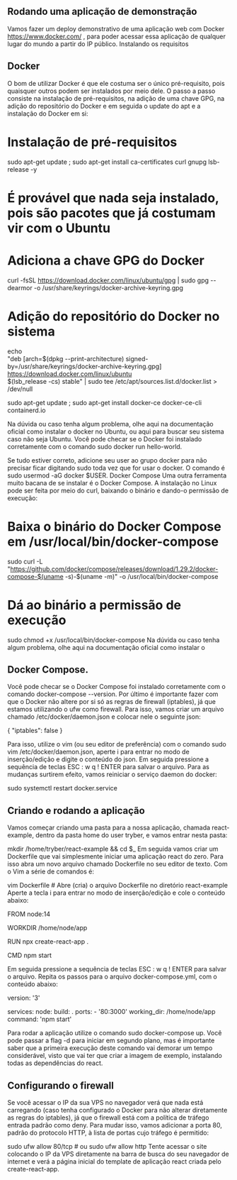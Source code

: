 ## Rodando uma aplicação de demonstração

Vamos fazer um deploy demonstrativo de uma aplicação web com Docker https://www.docker.com/ , para poder acessar essa aplicação de qualquer lugar do mundo a partir do IP público.
Instalando os requisitos

## Docker

O bom de utilizar Docker é que ele costuma ser o único pré-requisito, pois quaisquer outros podem ser instalados por meio dele. O passo a passo consiste na instalação de pré-requisitos, na adição de uma chave GPG, na adição do repositório do Docker e em seguida o update do apt e a instalação do Docker em si:

# Instalação de pré-requisitos
sudo apt-get update ; sudo apt-get install ca-certificates curl gnupg lsb-release -y
# É provável que nada seja instalado, pois são pacotes que já costumam vir com o Ubuntu

# Adiciona a chave GPG do Docker
curl -fsSL https://download.docker.com/linux/ubuntu/gpg | sudo gpg --dearmor -o /usr/share/keyrings/docker-archive-keyring.gpg

# Adição do repositório do Docker no sistema
echo \
  "deb [arch=$(dpkg --print-architecture) signed-by=/usr/share/keyrings/docker-archive-keyring.gpg] https://download.docker.com/linux/ubuntu \
  $(lsb_release -cs) stable" | sudo tee /etc/apt/sources.list.d/docker.list > /dev/null


sudo apt-get update ; sudo apt-get install docker-ce docker-ce-cli containerd.io

Na dúvida ou caso tenha algum problema, olhe aqui na documentação oficial como instalar o docker no Ubuntu, ou aqui para buscar seu sistema caso não seja Ubuntu.
Você pode checar se o Docker foi instalado corretamente com o comando sudo docker run hello-world.

Se tudo estiver correto, adicione seu user ao grupo docker para não precisar ficar digitando sudo toda vez que for usar o docker. O comando é sudo usermod -aG docker $USER.
Docker Compose
Uma outra ferramenta muito bacana de se instalar é o Docker Compose. A instalação no Linux pode ser feita por meio do curl, baixando o binário e dando-o permissão de execução:

# Baixa o binário do Docker Compose em /usr/local/bin/docker-compose
sudo curl -L "https://github.com/docker/compose/releases/download/1.29.2/docker-compose-$(uname -s)-$(uname -m)" -o /usr/local/bin/docker-compose

# Dá ao binário a permissão de execução
sudo chmod +x /usr/local/bin/docker-compose
Na dúvida ou caso tenha algum problema, olhe aqui na documentação oficial como instalar o 

## Docker Compose.

Você pode checar se o Docker Compose foi instalado corretamente com o comando docker-compose --version.
Por último é importante fazer com que o Docker não altere por si só as regras de firewall (iptables), já que estamos utilizando o ufw como firewall. Para isso, vamos criar um arquivo chamado /etc/docker/daemon.json e colocar nele o seguinte json:

{
  "iptables": false
}

Para isso, utilize o vim (ou seu editor de preferência) com o comando sudo vim /etc/docker/daemon.json, aperte i para entrar no modo de inserção/edição e digite o conteúdo do json. Em seguida pressione a sequência de teclas ESC : w q ! ENTER para salvar o arquivo.
Para as mudanças surtirem efeito, vamos reiniciar o serviço daemon do docker:

sudo systemctl restart docker.service

## Criando e rodando a aplicação
Vamos começar criando uma pasta para a nossa aplicação, chamada react-example, dentro da pasta home do user tryber, e vamos entrar nesta pasta:

mkdir /home/tryber/react-example && cd $_
Em seguida vamos criar um Dockerfile que vai simplesmente iniciar uma aplicação react do zero. Para isso abra um novo arquivo chamado Dockerfile no seu editor de texto. Com o Vim a série de comandos é:

vim Dockerfile # Abre (cria) o arquivo Dockerfile no diretório react-example
Aperte a tecla i para entrar no modo de inserção/edição e cole o conteúdo abaixo:

FROM node:14

WORKDIR /home/node/app

RUN npx create-react-app .

CMD npm start

Em seguida pressione a sequência de teclas ESC : w q ! ENTER para salvar o arquivo. Repita os passos para o arquivo docker-compose.yml, com o conteúdo abaixo:

version: '3'

services:
  node:
    build: .
    ports:
      - '80:3000'
    working_dir: /home/node/app
    command: 'npm start'

Para rodar a aplicação utilize o comando sudo docker-compose up. Você pode passar a flag -d para iniciar em segundo plano, mas é importante saber que a primeira execução deste comando vai demorar um tempo considerável, visto que vai ter que criar a imagem de exemplo, instalando todas as dependências do react.

## Configurando o firewall

Se você acessar o IP da sua VPS no navegador verá que nada está carregando (caso tenha configurado o Docker para não alterar diretamente as regras do iptables), já que o firewall está com a política de tráfego entrada padrão como deny. Para mudar isso, vamos adicionar a porta 80, padrão do protocolo HTTP, à lista de portas cujo tráfego é permitido:

sudo ufw allow 80/tcp # ou sudo ufw allow http
Tente acessar o site colocando o IP da VPS diretamente na barra de busca do seu navegador de internet e verá a página inicial do template de aplicação react criada pelo create-react-app.
